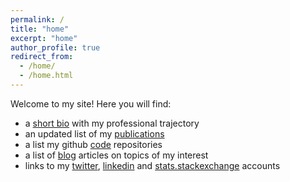 ```yaml
---
permalink: /
title: "home"
excerpt: "home"
author_profile: true
redirect_from: 
  - /home/
  - /home.html
---
```


Welcome to my site!
Here you will find:
- a [short bio](/bio/) with my professional trajectory
- an updated list of my [publications](/publications/)
- a list my github [code](/code/) repositories
- a list of [blog](/blog/) articles on topics of my interest
- links to my [twitter](https://twitter.com/gerard_sanroma), [linkedin](https://www.linkedin.com/in/gsanroma/) and [stats.stackexchange](https://stats.stackexchange.com/users/124941/gsanroma) accounts

